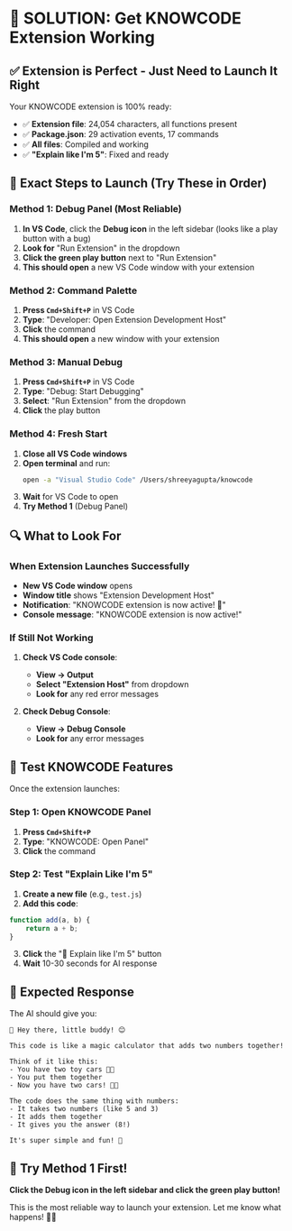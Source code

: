 # 🚀 SOLUTION: Get KNOWCODE Extension Working

## ✅ **Extension is Perfect - Just Need to Launch It Right**

Your KNOWCODE extension is 100% ready:
- ✅ **Extension file**: 24,054 characters, all functions present
- ✅ **Package.json**: 29 activation events, 17 commands
- ✅ **All files**: Compiled and working
- ✅ **"Explain like I'm 5"**: Fixed and ready

## 🎯 **Exact Steps to Launch (Try These in Order)**

### **Method 1: Debug Panel (Most Reliable)**
1. **In VS Code**, click the **Debug icon** in the left sidebar (looks like a play button with a bug)
2. **Look for** "Run Extension" in the dropdown
3. **Click the green play button** next to "Run Extension"
4. **This should open** a new VS Code window with your extension

### **Method 2: Command Palette**
1. **Press `Cmd+Shift+P`** in VS Code
2. **Type**: "Developer: Open Extension Development Host"
3. **Click** the command
4. **This should open** a new window with your extension

### **Method 3: Manual Debug**
1. **Press `Cmd+Shift+P`** in VS Code
2. **Type**: "Debug: Start Debugging"
3. **Select**: "Run Extension" from the dropdown
4. **Click** the play button

### **Method 4: Fresh Start**
1. **Close all VS Code windows**
2. **Open terminal** and run:
   ```bash
   open -a "Visual Studio Code" /Users/shreeyagupta/knowcode
   ```
3. **Wait** for VS Code to open
4. **Try Method 1** (Debug Panel)

## 🔍 **What to Look For**

### **When Extension Launches Successfully**
- **New VS Code window** opens
- **Window title** shows "Extension Development Host"
- **Notification**: "KNOWCODE extension is now active! 🎉"
- **Console message**: "KNOWCODE extension is now active!"

### **If Still Not Working**
1. **Check VS Code console**:
   - **View → Output**
   - **Select "Extension Host"** from dropdown
   - **Look for** any red error messages

2. **Check Debug Console**:
   - **View → Debug Console**
   - **Look for** any error messages

## 🎉 **Test KNOWCODE Features**

Once the extension launches:

### **Step 1: Open KNOWCODE Panel**
1. **Press `Cmd+Shift+P`**
2. **Type**: "KNOWCODE: Open Panel"
3. **Click** the command

### **Step 2: Test "Explain Like I'm 5"**
1. **Create a new file** (e.g., `test.js`)
2. **Add this code**:
```javascript
function add(a, b) {
    return a + b;
}
```
3. **Click** the "👶 Explain like I'm 5" button
4. **Wait** 10-30 seconds for AI response

## 🎈 **Expected Response**

The AI should give you:
```
🤖 Hey there, little buddy! 😊

This code is like a magic calculator that adds two numbers together! 

Think of it like this:
- You have two toy cars 🚗🚗
- You put them together 
- Now you have two cars! 🚗🚗

The code does the same thing with numbers:
- It takes two numbers (like 5 and 3)
- It adds them together 
- It gives you the answer (8!)

It's super simple and fun! 🎉
```

## 🚀 **Try Method 1 First!**

**Click the Debug icon in the left sidebar and click the green play button!**

This is the most reliable way to launch your extension. Let me know what happens! 🎉✨
